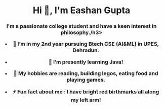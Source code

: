 <h1 align="center">Hi 👋, I'm Eashan Gupta</h1>
<h3 align="center">I'm a passionate college student and have a keen interest in philosophy./h3>

- 🔭 I’m in my 2nd year pursuing Btech CSE (AI&ML) in UPES, Dehradun.
- 🌱 I’m presently learning Java!
- 💬 My hobbies are reading, building legos, eating food and playing games.

- ⚡ Fun fact about me :   I have bright red birthmarks all along my left arm!
